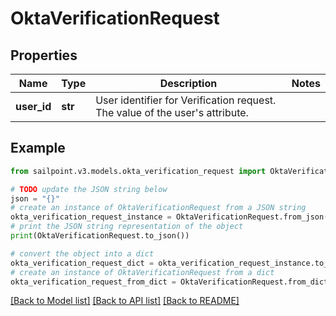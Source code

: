 # OktaVerificationRequest


## Properties

Name | Type | Description | Notes
------------ | ------------- | ------------- | -------------
**user_id** | **str** | User identifier for Verification request. The value of the user&#39;s attribute. | 

## Example

```python
from sailpoint.v3.models.okta_verification_request import OktaVerificationRequest

# TODO update the JSON string below
json = "{}"
# create an instance of OktaVerificationRequest from a JSON string
okta_verification_request_instance = OktaVerificationRequest.from_json(json)
# print the JSON string representation of the object
print(OktaVerificationRequest.to_json())

# convert the object into a dict
okta_verification_request_dict = okta_verification_request_instance.to_dict()
# create an instance of OktaVerificationRequest from a dict
okta_verification_request_from_dict = OktaVerificationRequest.from_dict(okta_verification_request_dict)
```
[[Back to Model list]](../README.md#documentation-for-models) [[Back to API list]](../README.md#documentation-for-api-endpoints) [[Back to README]](../README.md)


